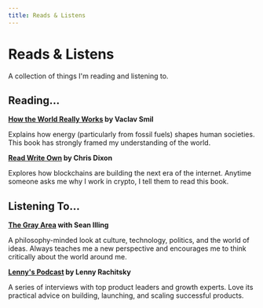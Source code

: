 ```yaml
---
title: Reads & Listens
---
```


# Reads & Listens

A collection of things I'm reading and listening to.

## Reading...

**[How the World Really Works](https://www.penguinrandomhouse.com/books/666342/how-the-world-really-works-by-vaclav-smil/) by Vaclav Smil**

Explains how energy (particularly from fossil fuels) shapes human societies. This book has strongly framed my understanding of the world.

**[Read Write Own](https://readwriteown.com/) by Chris Dixon**

Explores how blockchains are building the next era of the internet. Anytime someone asks me why I work in crypto, I tell them to read this book. 

## Listening To...

**[The Gray Area](https://www.vox.com/the-gray-area) with Sean Illing**

A philosophy-minded look at culture, technology, politics, and the world of ideas. Always teaches me a new perspective and encourages me to think critically about the world around me.

**[Lenny's Podcast](https://www.lennysnewsletter.com/podcast) by Lenny Rachitsky**

A series of interviews with top product leaders and growth experts. Love its practical advice on building, launching, and scaling successful products.




